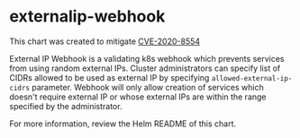 # externalip-webhook

This chart was created to mitigate [CVE-2020-8554](https://www.cvedetails.com/cve/CVE-2020-8554/)

External IP Webhook is a validating k8s webhook which prevents services from using random external IPs. Cluster administrators
can specify list of CIDRs allowed to be used as external IP by specifying `allowed-external-ip-cidrs` parameter.
Webhook will only allow creation of services which doesn't require external IP or whose external IPs are within the range
specified by the administrator.

For more information, review the Helm README of this chart.
